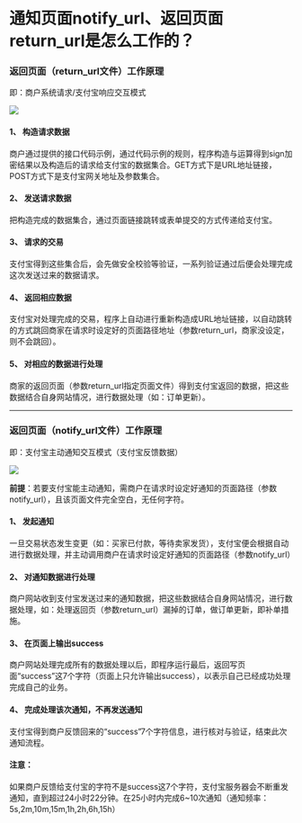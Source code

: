 通知页面notify_url、返回页面return_url是怎么工作的？
===================================================

### 返回页面（return_url文件）工作原理

即：商户系统请求/支付宝响应交互模式

![](http://biang.io/biangpic/blog/c4c1c19b537267715c7a81dce61f3274.jpg)

#### 1、 构造请求数据

商户通过提供的接口代码示例，通过代码示例的规则，程序构造与运算得到sign加密结果以及构造后的请求给支付宝的数据集合。GET方式下是URL地址链接，POST方式下是支付宝网关地址及参数集合。

#### 2、 发送请求数据

把构造完成的数据集合，通过页面链接跳转或表单提交的方式传递给支付宝。

#### 3、 请求的交易

支付宝得到这些集合后，会先做安全校验等验证，一系列验证通过后便会处理完成这次发送过来的数据请求。

#### 4、 返回相应数据

支付宝对处理完成的交易，程序上自动进行重新构造成URL地址链接，以自动跳转的方式跳回商家在请求时设定好的页面路径地址（参数return_url，商家没设定，则不会跳回）。

#### 5、 对相应的数据进行处理

商家的返回页面（参数return_url指定页面文件）得到支付宝返回的数据，把这些数据结合自身网站情况，进行数据处理（如：订单更新）。

---

### 返回页面（notify_url文件）工作原理

即：支付宝主动通知交互模式（支付宝反馈数据）

![](http://biang.io/biangpic/blog/1ac5d3b27e0a68ea262dfafe6d456a39.jpg)

**前提**：若要支付宝能主动通知，需商户在请求时设定好通知的页面路径（参数notify_url），且该页面文件完全空白，无任何字符。

#### 1、 发起通知

一旦交易状态发生变更（如：买家已付款，等待卖家发货），支付宝便会根据自动进行数据处理，并主动调用商户在请求时设定好通知的页面路径（参数notify_url）

#### 2、 对通知数据进行处理

商户网站收到支付宝发送过来的通知数据，把这些数据结合自身网站情况，进行数据处理，如：处理返回页（参数return_url）漏掉的订单，做订单更新，即补单措施。

#### 3、 在页面上输出success

商户网站处理完成所有的数据处理以后，即程序运行最后，返回写页面“success”这7个字符（页面上只允许输出success），以表示自己已经成功处理完成自己的业务。

#### 4、 完成处理该次通知，不再发送通知

支付宝得到商户反馈回来的“success”7个字符信息，进行核对与验证，结束此次通知流程。

#### 注意：

如果商户反馈给支付宝的字符不是success这7个字符，支付宝服务器会不断重发通知，直到超过24小时22分钟。在25小时内完成6~10次通知（通知频率：5s,2m,10m,15m,1h,2h,6h,15h）

